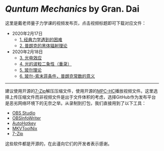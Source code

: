 # *Quntum Mechanics* by Gran. Dai

这里是戴老师量子力学课的视频发布页，点击视频标题即可下载对应文件：

* 2020年2月17日
  * [1. 经典力学遇到的困难]()
  * [2. 普朗克的黑体辐射理论]()
* 2020年2月18日
  * [3. 光电效应]()
  * [4. 光的波粒二象性（重录）]()
  * [5. 玻尔理论]()
  * [6. 玻尔-索末菲条件，普朗克常数的意义]()
---
建议使用开源的[7-Zip](https://www.7-zip.org/download.html)解压压缩文件，使用开源的[MPC-HC](https://mpc-hc.org/downloads/)播放视频文件。这里选择上传压缩文件而非视频文件是出于文件体积的考虑，选择GitHub作为发布平台是恶劣网络环境下的无奈之举。从录制到打包，我们直接用到了以下工具：

* [OBS Studio](https://github.com/obsproject/obs-studio)
* [OBSInfoWriter](https://github.com/partouf/OBSInfoWriter)
* [AutoHotkey](https://github.com/Lexikos/AutoHotkey_L)
* [MKVToolNix](https://gitlab.com/mbunkus/mkvtoolnix)
* [7-Zip](https://sourceforge.net/projects/sevenzip/)

这些软件都是开源的，在此谨向它们的开发者表示感谢。
